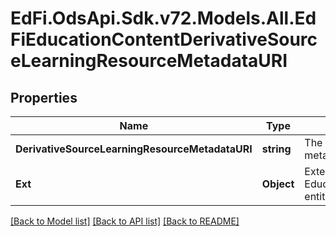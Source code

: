 # EdFi.OdsApi.Sdk.v72.Models.All.EdFiEducationContentDerivativeSourceLearningResourceMetadataURI

## Properties

Name | Type | Description | Notes
------------ | ------------- | ------------- | -------------
**DerivativeSourceLearningResourceMetadataURI** | **string** | The URI (typical a URL) pointing to the metadata entry in a LRMI metadata repository, which describes this content item. | 
**Ext** | **Object** | Extensions to the EducationContentDerivativeSourceLearningResourceMetadataURI entity. | [optional] 

[[Back to Model list]](../README.md#documentation-for-models) [[Back to API list]](../README.md#documentation-for-api-endpoints) [[Back to README]](../README.md)

